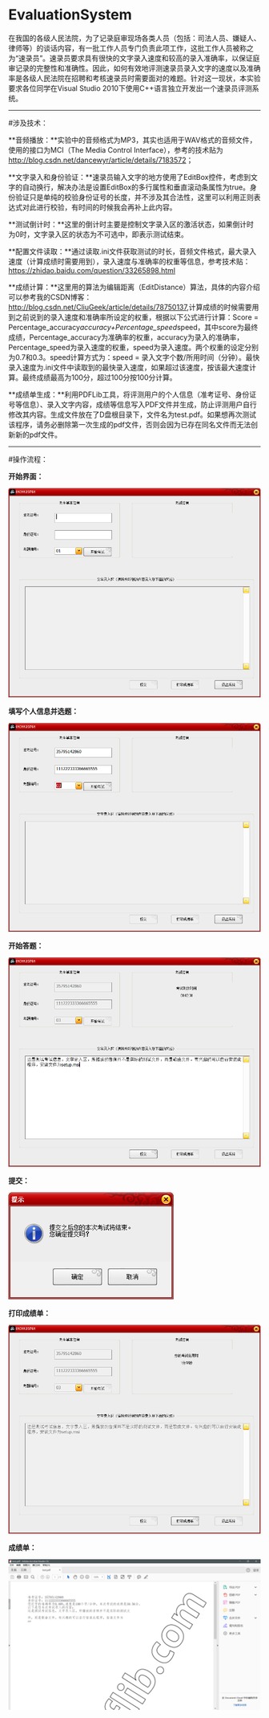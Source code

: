 # EvaluationSystem
在我国的各级人民法院，为了记录庭审现场各类人员（包括：司法人员、嫌疑人、律师等）的谈话内容，有一批工作人员专门负责此项工作，这批工作人员被称之为“速录员”。速录员要求具有很快的文字录入速度和较高的录入准确率，以保证庭审记录的完整性和准确性。因此，如何有效地评测速录员录入文字的速度以及准确率是各级人民法院在招聘和考核速录员时需要面对的难题。针对这一现状，本实验要求各位同学在Visual Studio 2010下使用C++语言独立开发出一个速录员评测系统。

------
#涉及技术：


**音频播放：**实验中的音频格式为MP3，其实也适用于WAV格式的音频文件，使用的接口为MCI（The Media Control Interface），参考的技术贴为<http://blog.csdn.net/dancewyr/article/details/7183572>；


**文字录入和身份验证：**速录员输入文字的地方使用了EditBox控件，考虑到文字的自动换行，解决办法是设置EditBox的多行属性和垂直滚动条属性为true。身份验证只是单纯的校验身份证号的长度，并不涉及其合法性，这里可以利用正则表达式对此进行校验，有时间的时候我会再补上此内容。


**测试倒计时：**这里的倒计时主要是控制文字录入区的激活状态，如果倒计时为0时，文字录入区的状态为不可选中，即表示测试结束。


**配置文件读取：**通过读取.ini文件获取测试的时长，音频文件格式，最大录入速度（计算成绩时需要用到），录入速度与准确率的权重等信息，参考技术贴：<https://zhidao.baidu.com/question/33265898.html>


**成绩计算：**这里用的算法为编辑距离（EditDistance）算法，具体的内容介绍可以参考我的CSDN博客：<http://blog.csdn.net/CliuGeek/article/details/78750137>,计算成绩的时候需要用到之前说到的录入速度和准确率所设定的权重，根据以下公式进行计算：Score = Percentage_accuracy*accuracy+Percentage_speed*speed，其中score为最终成绩，Percentage_accuracy为准确率的权重，accuracy为录入的准确率，Percentage_speed为录入速度的权重，speed为录入速度。两个权重的设定分别为0.7和0.3。speed计算方式为：speed = 录入文字个数/所用时间（分钟）。最快录入速度为.ini文件中读取到的最快录入速度，如果超过该速度，按该最大速度计算。最终成绩最高为100分，超过100分按100分计算。


**成绩单生成：**利用PDFLib工具，将评测用户的个人信息（准考证号、身份证号等信息）、录入文字内容，成绩等信息写入PDF文件并生成，防止评测用户自行修改其内容。生成文件放在了D盘根目录下，文件名为test.pdf。如果想再次测试该程序，请务必删除第一次生成的pdf文件，否则会因为已存在同名文件而无法创新新的pdf文件。


-----

#操作流程：


**开始界面：**

![开始界面](/img/1.png)

**填写个人信息并选题：**

![个人信息填写](/img/2.png)

**开始答题：**

![开始答题](/img/3.png)

**提交：**

![提交](/img/4.png)

**打印成绩单：**

![打印成绩单](/img/5.png)

**成绩单：**

![成绩单](/img/6.png)
